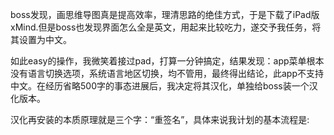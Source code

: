 
boss发现，画思维导图真是提高效率，理清思路的绝佳方式，于是下载了iPad版xMind.但是boss也发现界面怎么全是英文，用起来比较吃力，遂交予我任务，将其设置为中文。

如此easy的操作，我微笑着接过pad，打算一分钟搞定，结果发现：app菜单根本没有语言切换选项，系统语言地区切换，均不管用，最终得出结论，此app不支持中文。在经历省略500字的事态进展后，我决定将其汉化，单独给boss装一个汉化版本。

汉化再安装的本质原理就是三个字：“重签名”，具体来说我计划的基本流程是:
